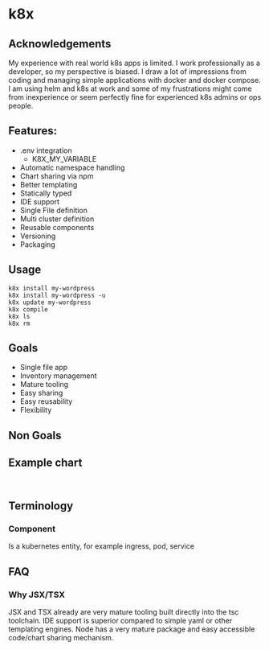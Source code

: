 # k8x

## Acknowledgements

My experience with real world k8s apps is limited. I work professionally as a developer, so my perspective is biased. I draw a lot of impressions from coding and managing simple applications with docker and docker compose. I am using helm and k8s at work and some of my frustrations might come from inexperience or seem perfectly fine for experienced k8s admins or ops people.

## Features:

- .env integration
    - K8X_MY_VARIABLE
- Automatic namespace handling
- Chart sharing via npm
- Better templating
- Statically typed
- IDE support
- Single File definition
- Multi cluster definition
- Reusable components
- Versioning
- Packaging

## Usage

```
k8x install my-wordpress
k8x install my-wordpress -u
k8x update my-wordpress
k8x compile
k8x ls
k8x rm
```

## Goals

- Single file app
- Inventory management
- Mature tooling
- Easy sharing
- Easy reusability
- Flexibility

## Non Goals



## Example chart

```


```


## Terminology

### Component

Is a kubernetes entity, for example ingress, pod, service



## FAQ

### Why JSX/TSX
JSX and TSX already are very mature tooling built directly into the tsc toolchain. IDE support is superior compared to simple yaml or other templating engines. Node has a very mature package and easy accessible code/chart sharing mechanism.

